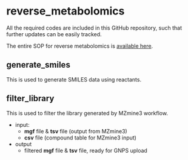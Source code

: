 # reverse_metabolomics

All the required codes are included in this GitHub repository, such that further updates can be easily tracked.

The entire SOP for reverse metabolomics is [available here](https://docs.google.com/document/d/1jvLTQ_gbU6-ljOjG2v-6W_8KIpOSBRT5cJthqHA_TB0/edit?usp=sharing).


## generate_smiles
This is used to generate SMILES data using reactants.


## filter_library
This is used to filter the library generated by MZmine3 workflow.

* input: 
  * **mgf** file & **tsv** file (output from MZmine3)
  * **csv** file (compound table for MZmine3 input)
* output
  * filtered **mgf** file & **tsv** file, ready for GNPS upload

